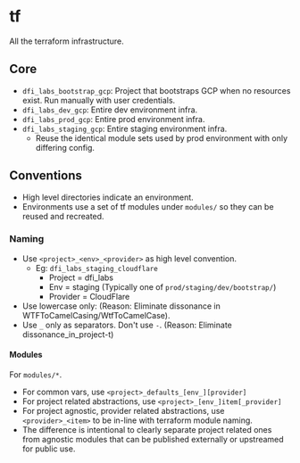 # tf

All the terraform infrastructure.

## Core

- `dfi_labs_bootstrap_gcp`: Project that bootstraps GCP when no resources exist. Run manually with user credentials.
- `dfi_labs_dev_gcp`: Entire dev environment infra.
- `dfi_labs_prod_gcp`: Entire prod environment infra.
- `dfi_labs_staging_gcp`: Entire staging environment infra.
  - Reuse the identical module sets used by prod environment with only differing config.

## Conventions

- High level directories indicate an environment.
- Environments use a set of tf modules under `modules/` so they can be reused and recreated.

### Naming

- Use `<project>_<env>_<provider>` as high level convention.
  - Eg: `dfi_labs_staging_cloudflare`
    - Project = dfi_labs
    - Env = staging (Typically one of `prod/staging/dev/bootstrap/`)
    - Provider = CloudFlare
- Use lowercase only: (Reason: Eliminate dissonance in WTFToCamelCasing/WtfToCamelCase).
- Use `_` only as separators. Don't use `-`. (Reason: Eliminate dissonance_in_project-t)

#### Modules

For `modules/*`.

- For common vars, use `<project>_defaults_[env_][provider]`
- For project related abstractions, use `<project>_[env_]item[_provider]`
- For project agnostic, provider related abstractions, use `<provider>_<item>` to be in-line with terraform module naming.
- The difference is intentional to clearly separate project related ones from agnostic modules that can be published externally or upstreamed for public use.

